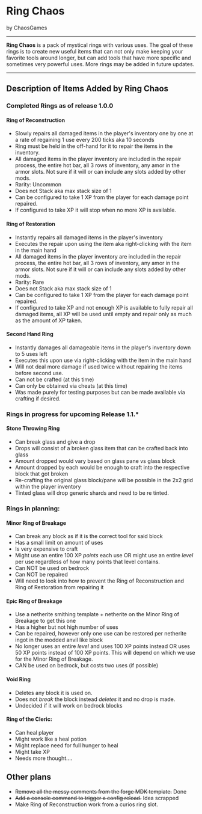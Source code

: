 # Ring Chaos
by ChaosGames

---
**Ring Chaos** is a pack of mystical rings with various uses. The goal of these rings is to create new useful items that can not only make keeping your favorite tools around longer, but can add tools that have more specific and sometimes very powerful uses. More rings may be added in future updates.

---
## Description of Items Added by Ring Chaos
### Completed Rings as of release 1.0.0
#### Ring of Reconstruction
  - Slowly repairs all damaged items in the player's inventory one by one at a rate of  regaining 1 use every 200 ticks aka 10 seconds
  - Ring must be held in the off-hand for it to repair the items in the inventory.
  - All damaged items in the player inventory are included in the repair process, the entire hot bar, all 3 rows of inventory, any amor in the armor slots. Not sure if it will or can include any slots added by other mods.
  - Rarity: Uncommon
  - Does not Stack aka max stack size of 1
  - Can be configured to take 1 XP from the player for each damage point repaired.
  - If configured to take XP it will stop when no more XP is available.

#### Ring of Restoration
  - Instantly repairs all damaged items in the player's inventory
  - Executes the repair upon using the item aka right-clicking with the item in the main hand
  - All damaged items in the player inventory are included in the repair process, the entire hot bar, all 3 rows of inventory, any amor in the armor slots. Not sure if it will or can include any slots added by other mods.
  - Rarity: Rare
  - Does not Stack aka max stack size of 1
  - Can be configured to take 1 XP from the player for each damage point repaired.
  - If configured to take XP and not enough XP is available to fully repair all damaged items, all XP will be used until empty and repair only as much as the amount of XP taken.

#### Second Hand Ring
  - Instantly damages all damageable items in the player's inventory down to 5 uses left
  - Executes this upon use via right-clicking with the item in the main hand
  - Will not deal more damage if used twice without repairing the items before second use.
  - Can not be crafted (at this time)
  - Can only be obtained via cheats (at this time)
  - Was made purely for testing purposes but can be made available via crafting if desired.

### Rings in progress for upcoming Release 1.1.*
#### Stone Throwing Ring
- Can break glass and give a drop
- Drops will consist of a broken glass item that can be crafted back into glass
- Amount dropped would vary based on glass pane vs glass block
- Amount dropped by each would be enough to craft into the respective block that got broken
- Re-crafting the original glass block/pane will be possible in the 2x2 grid within the player inventory
- Tinted glass will drop generic shards and need to be re tinted.


### Rings in planning:

#### Minor Ring of Breakage
  - Can break any block as if it is the correct tool for said block
  - Has a small limit on amount of uses
  - Is very expensive to craft
  - Might use an entire 100 XP _points_ each use OR might use an entire _level_ per use regardless of how many points that level contains.
  - Can NOT be used on bedrock
  - Can NOT be repaired
  - Will need to look into how to prevent the Ring of Reconstruction and Ring of Restoration from repairing it
#### Epic Ring of Breakage
  - Use a netherite smithing template + netherite on the Minor Ring of Breakage to get this one
  - Has a higher but not high number of uses
  - Can be repaired, however only one use can be restored per netherite ingot in the modded anvil like block
  - No longer uses an entire _level_ and uses 100 XP points instead OR uses 50 XP points instead of 100 XP points. This will depend on which we use for the Minor Ring of Breakage.
  - CAN be used on bedrock, but costs two uses (if possible)
#### Void Ring
  - Deletes any block it is used on.
  - Does not _break_ the block instead _deletes_ it and no drop is made.
  - Undecided if it will work on bedrock blocks
#### Ring of the Cleric:
  - Can heal player
  - Might work like a heal potion
  - Might replace need for full hunger to heal
  - Might take XP
  - Needs more thought....
## Other plans
- ~~Remove all the messy comments from the forge MDK template.~~ Done
- ~~Add a console command to trigger a config reload.~~ Idea scrapped
- Make Ring of Reconstruction work from a curios ring slot.

